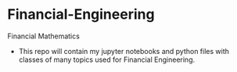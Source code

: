 # Financial-Engineering

Financial Mathematics

* This repo will contain my jupyter notebooks and python files with classes of many topics used for Financial Engineering.
